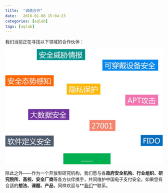 ```yaml
---
title:  "诚邀合作"
date:   2016-01-08 15:04:23
categories: [aqlab]
tags: [aqlab]
---
```


我们当前正在寻找以下领域的合作伙伴：

![Alt text](/images/posts/我们还关心这些.jpg)

除此之外——作为一个开放型研究机构，我们愿与各**政府安全机构、行业组织、研究院所、高校、安全厂商**等各方伙伴携手，共同维护中国电子支付安全。如果您有合适的**想法、课题、产品**，同样欢迎与**[我们][email]**联系。

[email]:      aqlab@unionpay.com
